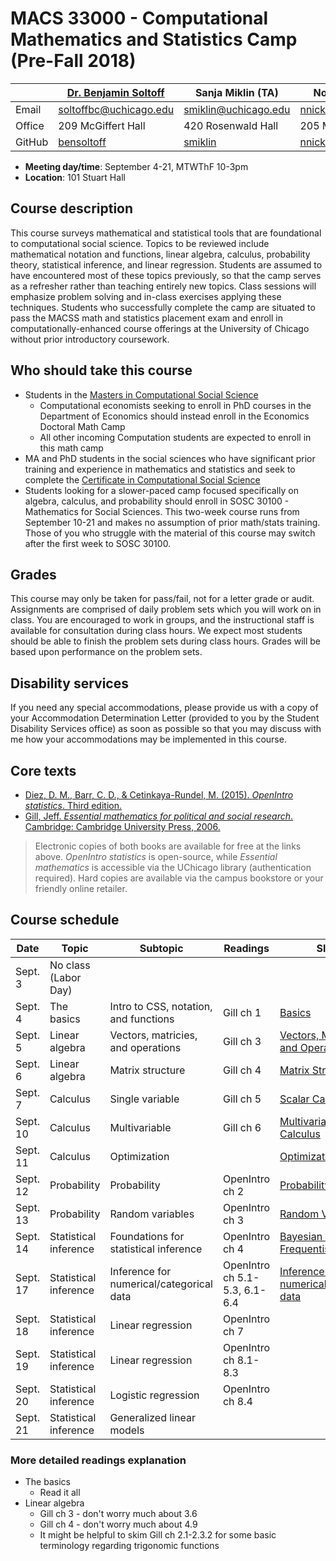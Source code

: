 # MACS 33000 - Computational Mathematics and Statistics Camp (Pre-Fall 2018)

|  | [Dr. Benjamin Soltoff](http://www.bensoltoff.com/) | Sanja Miklin (TA) | Nora Nickels (TA) |
|--------|----------------------------------------------------|----------------------|-----------------------------------------|
| Email | soltoffbc@uchicago.edu | smiklin@uchicago.edu | nnickels@uchicago.edu |
| Office | 209 McGiffert Hall | 420 Rosenwald Hall | 205 McGiffert Hall |
| GitHub | [bensoltoff](https://github.com/bensoltoff) | [smiklin](https://github.com/smiklin) | [nnickels](https://github.com/nnickels) |

* **Meeting day/time**: September 4-21, MTWThF 10-3pm
* **Location**: 101 Stuart Hall

## Course description

This course surveys mathematical and statistical tools that are foundational to computational social science. Topics to be reviewed include mathematical notation and functions, linear algebra, calculus, probability theory, statistical inference, and linear regression. Students are assumed to have encountered most of these topics previously, so that the camp serves as a refresher rather than teaching entirely new topics. Class sessions will emphasize problem solving and in-class exercises applying these techniques. Students who successfully complete the camp are situated to pass the MACSS math and statistics placement exam and enroll in computationally-enhanced course offerings at the University of Chicago without prior introductory coursework.

## Who should take this course

* Students in the [Masters in Computational Social Science](https://macss.uchicago.edu/)
    * Computational economists seeking to enroll in PhD courses in the Department of Economics should instead enroll in the Economics Doctoral Math Camp
    * All other incoming Computation students are expected to enroll in this math camp
* MA and PhD students in the social sciences who have significant prior training and experience in mathematics and statistics and seek to complete the [Certificate in Computational Social Science](https://macss.uchicago.edu/content/certificate-current-students)
* Students looking for a slower-paced camp focused specifically on algebra, calculus, and probability should enroll in SOSC 30100 - Mathematics for Social Sciences. This two-week course runs from September 10-21 and makes no assumption of prior math/stats training. Those of you who struggle with the material of this course may switch after the first week to SOSC 30100.

## Grades

This course may only be taken for pass/fail, not for a letter grade or audit. Assignments are comprised of daily problem sets which you will work on in class. You are encouraged to work in groups, and the instructional staff is available for consultation during class hours. We expect most students should be able to finish the problem sets during class hours. Grades will be based upon performance on the problem sets.

## Disability services

If you need any special accommodations, please provide us with a copy of your Accommodation Determination Letter (provided to you by the Student Disability Services office) as soon as possible so that you may discuss with me how your accommodations may be implemented in this course.

## Core texts

* [Diez, D. M., Barr, C. D., & Cetinkaya-Rundel, M. (2015). *OpenIntro statistics*. Third edition.](https://www.openintro.org/stat/textbook.php?stat_book=os)
* [Gill, Jeff. *Essential mathematics for political and social research*. Cambridge: Cambridge University Press, 2006.](https://doi-org.proxy.uchicago.edu/10.1017/CBO9780511606656)

> Electronic copies of both books are available for free at the links above. *OpenIntro statistics* is open-source, while *Essential mathematics* is accessible via the UChicago library (authentication required). Hard copies are available via the campus bookstore or your friendly online retailer.

## Course schedule

| Date | Topic | Subtopic | Readings | Slides | Assignment |
|----------|-----------------------|---------------------------------------|----------------|--------------------------------------------------------------------------------------------------------------------|------------|
| Sept. 3 | No class (Labor Day) |  |  |  |  |
| Sept. 4 | The basics | Intro to CSS, notation, and functions | Gill ch 1 | [Basics](https://math-camp.github.io/basics-slides.html) | [PS1](problem-sets/basics-ps.pdf) |
| Sept. 5 | Linear algebra | Vectors, matricies, and operations | Gill ch 3 | [Vectors, Matricies, and Operations](https://math-camp.github.io/vectors-slides.html) | [PS2](problem-sets/vectors-ps.pdf) |
| Sept. 6 | Linear algebra | Matrix structure | Gill ch 4 | [Matrix Structure](https://math-camp.github.io/matrix-structure-slides.html) | [PS3](problem-sets/matrix-structure-ps.pdf) |
| Sept. 7 | Calculus | Single variable | Gill ch 5 | [Scalar Calculus](https://math-camp.github.io/single-variable-slides.html) | [PS4](problem-sets/single-variable-ps.pdf) |
| Sept. 10 | Calculus | Multivariable | Gill ch 6 | [Multivariable Calculus](https://math-camp.github.io/multi-variable-slides.html) | [PS5](problem-sets/multi-variable-ps.pdf) |
| Sept. 11 | Calculus | Optimization |  | [Optimization](https://math-camp.github.io/optimization-slides.html) | [PS6](problem-sets/optimization-ps.pdf) |
| Sept. 12 | Probability | Probability | OpenIntro ch 2 | [Probability](https://math-camp.github.io/probability-slides.html) | [PS7](problem-sets/probability-ps.pdf) |
| Sept. 13 | Probability | Random variables | OpenIntro ch 3 | [Random Variables](https://math-camp.github.io/random-variable-slides.html) | [PS8](problem-sets/random-variables-ps.pdf) |
| Sept. 14 | Statistical inference | Foundations for statistical inference | OpenIntro ch 4 | [Bayesian vs. Frequentist Inference](https://math-camp.github.io/stat-inference-slides.html) | [PS9](problem-sets/stat-inference-ps.pdf) |
| Sept. 17 | Statistical inference | Inference for numerical/categorical data | OpenIntro ch 5.1-5.3, 6.1-6.4 | [Inference for numerical/categorical data](https://math-camp.github.io/inference-num-cat-slides.html) | [PS10](problem-sets/inference-num-cat-ps.pdf) |
| Sept. 18 | Statistical inference | Linear regression | OpenIntro ch 7 |  | PS11 |
| Sept. 19 | Statistical inference | Linear regression | OpenIntro ch 8.1-8.3 |  | PS12 |
| Sept. 20 | Statistical inference | Logistic regression | OpenIntro ch 8.4 |  | PS13 |
| Sept. 21 | Statistical inference | Generalized linear models | |  | PS14 |

### More detailed readings explanation

* The basics
    * Read it all
* Linear algebra
    * Gill ch 3 - don't worry much about 3.6
    * Gill ch 4 - don't worry much about 4.9
    * It might be helpful to skim Gill ch 2.1-2.3.2 for some basic terminology regarding trigonomic functions
